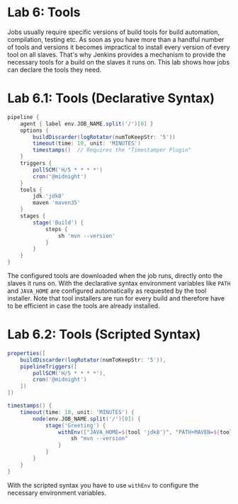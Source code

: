Lab 6: Tools
============

Jobs usually require specific versions of build tools for build automation, compilation, testing etc.
As soon as you have more than a handful number of tools and versions it becomes impractical to install every version of every tool on all slaves.
That's why Jenkins provides a mechanism to provide the necessary tools for a build on the slaves it runs on.
This lab shows how jobs can declare the tools they need.

Lab 6.1: Tools (Declarative Syntax)
===================================

```groovy
pipeline {
    agent { label env.JOB_NAME.split('/')[0] }
    options {
        buildDiscarder(logRotator(numToKeepStr: '5'))
        timeout(time: 10, unit: 'MINUTES')
        timestamps()  // Requires the "Timestamper Plugin"
    }
    triggers {
        pollSCM('H/5 * * * *')
        cron('@midnight')
    }
    tools {
        jdk 'jdk8'
        maven 'maven35'     
    }
    stages {
        stage('Build') {
            steps {
                sh 'mvn --version'
            }
        }
    }
}
```

The configured tools are downloaded when the job runs, directly onto the slaves it runs on.
With the declarative syntax environment variables like ``PATH`` and ``JAVA_HOME`` are
configured automatically as requested by the tool installer. Note that tool installers
are run for every build and therefore have to be efficient in case the tools are already installed.

Lab 6.2: Tools (Scripted Syntax)
================================

```groovy
properties([
    buildDiscarder(logRotator(numToKeepStr: '5')),
    pipelineTriggers([
        pollSCM('H/5 * * * *'),
        cron('@midnight')
    ])
])

timestamps() {
    timeout(time: 10, unit: 'MINUTES') {
        node(env.JOB_NAME.split('/')[0]) {
            stage('Greeting') {
                withEnv(["JAVA_HOME=${tool 'jdk8'}", "PATH+MAVEN=${tool 'maven35'}/bin:${env.JAVA_HOME}/bin"]) {
                    sh "mvn --version"
                }
            }
        }
    }
}
```

With the scripted syntax you have to use ``withEnv`` to configure the necessary environment variables.
